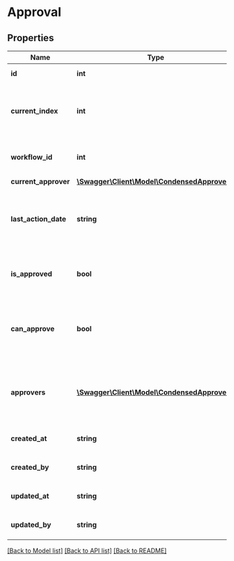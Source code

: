 # Approval

## Properties
Name | Type | Description | Notes
------------ | ------------- | ------------- | -------------
**id** | **int** | ID of the approval. | [optional] 
**current_index** | **int** | The current index of the approver which turn it is to vote on the approval. | [optional] 
**workflow_id** | **int** | The workflow that this approval is based of. | [optional] 
**current_approver** | [**\Swagger\Client\Model\CondensedApprover**](CondensedApprover.md) |  | [optional] 
**last_action_date** | **string** | Date of the last action done to this approval. Will be null when no action has been made. | [optional] 
**is_approved** | **bool** | Whether or not the approval has been approved. | [optional] 
**can_approve** | **bool** | Whether or not the current authenticated user can approve the approval. | [optional] 
**approvers** | [**\Swagger\Client\Model\CondensedApprover[]**](CondensedApprover.md) | The approvers that must vote or already done so on this approval. | 
**created_at** | **string** | The creation time of the entity. | [optional] 
**created_by** | **string** | The user that created the entity. | [optional] 
**updated_at** | **string** | The last updated time of the entity. | [optional] 
**updated_by** | **string** | The user that last updated the entity. | [optional] 

[[Back to Model list]](../README.md#documentation-for-models) [[Back to API list]](../README.md#documentation-for-api-endpoints) [[Back to README]](../README.md)


